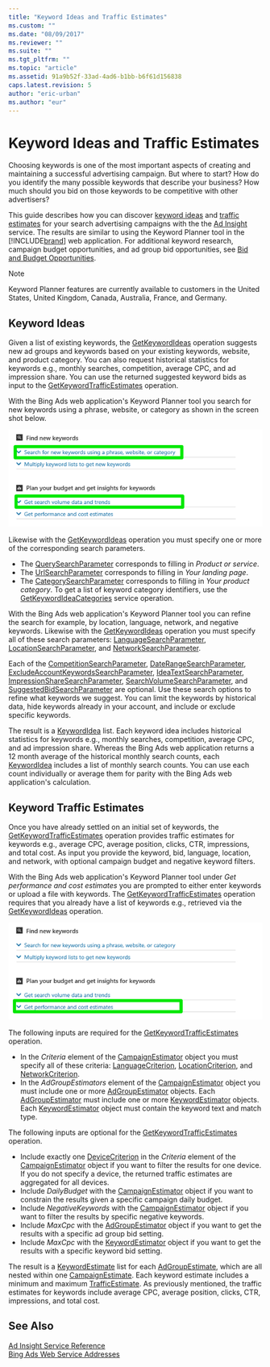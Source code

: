 ```yaml
---
title: "Keyword Ideas and Traffic Estimates"
ms.custom: ""
ms.date: "08/09/2017"
ms.reviewer: ""
ms.suite: ""
ms.tgt_pltfrm: ""
ms.topic: "article"
ms.assetid: 91a9b52f-33ad-4ad6-b1bb-b6f61d156838
caps.latest.revision: 5
author: "eric-urban"
ms.author: "eur"
---
```

# Keyword Ideas and Traffic Estimates
Choosing keywords is one of the most important aspects of creating and maintaining a successful advertising campaign. But where to start? How do you identify the many possible keywords that describe your business? How much should you bid on those keywords to be competitive with other advertisers?

This guide describes how you can discover [keyword ideas](#keywordideas) and [traffic estimates](#keywordtrafficestimates) for your search advertising campaigns with the the [Ad Insight](~/adinsight-api/ad-insight-service-reference.md) service. The results are similar to using the Keyword Planner tool in the [!INCLUDE[brand](../concepts/includes/brand.md)] web application. For additional keyword research, campaign budget opportunities, and ad group bid opportunities, see [Bid and Budget Opportunities](../concepts/budget-and-bid-opportunities.md). 

> [!NOTE]
> Keyword Planner features are currently available to customers in the United States, United Kingdom, Canada, Australia, France, and Germany.

## <a name="keywordideas"></a>Keyword Ideas
Given a list of existing keywords, the [GetKeywordIdeas](~/adinsight-api/getkeywordideas-service-operation.md) operation suggests new ad groups and keywords based on your existing keywords, website, and product category. You can also request historical statistics for keywords e.g., monthly searches, competition, average CPC, and ad impression share. You can use the returned suggested keyword bids as input to the [GetKeywordTrafficEstimates](~/adinsight-api/getkeywordtrafficestimates-service-operation.md) operation.

With the Bing Ads web application's Keyword Planner tool you search for new keywords using a phrase, website, or category as shown in the screen shot below.
 
![GetKeywordIdeas to Keyword Planner UI](../concepts/media/getkeywordideas-to-keyword-planner-ui.png)

Likewise with the [GetKeywordIdeas](~/adinsight-api/getkeywordideas-service-operation.md) operation you must specify one or more of the corresponding search parameters.
-  The [QuerySearchParameter](~/adinsight-api/querysearchparameter-data-object.md) corresponds to filling in *Product or service*.
-  The [UrlSearchParameter](https://msdn.microsoft.com/library/bing-ads-ad-insight-urlsearchsearchparameter.aspx) corresponds to filling in *Your landing page*.
-  The [CategorySearchParameter](~/adinsight-api/categorysearchparameter-data-object.md) corresponds to filling in *Your product category*. To get a list of keyword category identifiers, use the [GetKeywordIdeaCategories](~/adinsight-api/getkeywordideacategories-service-operation.md) service operation.

With the Bing Ads web application's Keyword Planner tool you can refine the search for example, by location, language, network, and negative keywords. Likewise with the [GetKeywordIdeas](~/adinsight-api/getkeywordideas-service-operation.md) operation you must specify all of these search parameters: [LanguageSearchParameter](~/adinsight-api/languagesearchparameter-data-object.md), [LocationSearchParameter](~/adinsight-api/locationsearchparameter-data-object.md), and [NetworkSearchParameter](~/adinsight-api/networksearchparameter-data-object.md). 

Each of the [CompetitionSearchParameter](~/adinsight-api/competitionsearchparameter-data-object.md), [DateRangeSearchParameter](~/adinsight-api/daterangesearchparameter-data-object.md), [ExcludeAccountKeywordsSearchParameter](~/adinsight-api/excludeaccountkeywordssearchparameter-data-object.md), [IdeaTextSearchParameter](~/adinsight-api/ideatextsearchparameter-data-object.md), [ImpressionShareSearchParameter](~/adinsight-api/impressionsharesearchparameter-data-object.md), [SearchVolumeSearchParameter](~/adinsight-api/searchvolumesearchparameter-data-object.md), and [SuggestedBidSearchParameter](~/adinsight-api/suggestedbidsearchparameter-data-object.md) are optional. Use these search options to refine what keywords we suggest. You can limit the keywords by historical data, hide keywords already in your account, and include or exclude specific keywords.

The result is a [KeywordIdea](~/adinsight-api/keywordidea-data-object.md) list. Each keyword idea includes historical statistics for keywords e.g., monthly searches, competition, average CPC, and ad impression share. Whereas the Bing Ads web application returns a 12 month average of the historical monthly search counts, each [KeywordIdea](~/adinsight-api/keywordidea-data-object.md) includes a list of monthly search counts. You can use each count individually or average them for parity with the Bing Ads web application's calculation.

## <a name="keywordtrafficestimates"></a>Keyword Traffic Estimates
Once you have already settled on an initial set of keywords, the [GetKeywordTrafficEstimates](~/adinsight-api/getkeywordtrafficestimates-service-operation.md) operation provides traffic estimates for keywords e.g., average CPC, average position, clicks, CTR, impressions, and total cost. As input you provide the keyword, bid, language, location, and network, with optional campaign budget and negative keyword filters.

With the Bing Ads web application's Keyword Planner tool under *Get performance and cost estimates* you are prompted to either enter keywords or upload a file with keywords. The [GetKeywordTrafficEstimates](~/adinsight-api/getkeywordtrafficestimates-service-operation.md) operation requires that you already have a list of keywords e.g., retrieved via the [GetKeywordIdeas](~/adinsight-api/getkeywordideas-service-operation.md) operation. 

![GetKeywordTrafficEstimates to Keyword Planner UI](../concepts/media/getkeywordtrafficestimates-to-keyword-planner-ui.png)

The following inputs are required for the [GetKeywordTrafficEstimates](~/adinsight-api/getkeywordtrafficestimates-service-operation.md) operation.
-  In the *Criteria* element of the [CampaignEstimator](~/adinsight-api/campaignestimator-data-object.md) object you must specify all of these criteria: [LanguageCriterion](~/adinsight-api/languagecriterion-data-object.md), [LocationCriterion](~/adinsight-api/locationcriterion-data-object.md), and [NetworkCriterion](~/adinsight-api/networkcriterion-data-object.md).
- In the *AdGroupEstimators* element of the [CampaignEstimator](~/adinsight-api/campaignestimator-data-object.md) object you must include one or more [AdGroupEstimator](~/adinsight-api/adgroupestimator-data-object.md) objects. Each [AdGroupEstimator](~/adinsight-api/adgroupestimator-data-object.md) must include one or more [KeywordEstimator](~/adinsight-api/keywordestimator-data-object.md) objects. Each [KeywordEstimator](~/adinsight-api/keywordestimator-data-object.md) object must contain the keyword text and match type.

The following inputs are optional for the [GetKeywordTrafficEstimates](~/adinsight-api/getkeywordtrafficestimates-service-operation.md) operation.
- Include exactly one [DeviceCriterion](~/adinsight-api/devicecriterion-data-object.md) in the *Criteria* element of the [CampaignEstimator](~/adinsight-api/campaignestimator-data-object.md) object if you want to filter the results for one device. If you do not specify a device, the returned traffic estimates are aggregated for all devices.
- Include *DailyBudget* with the [CampaignEstimator](~/adinsight-api/campaignestimator-data-object.md) object if you want to constrain the results given a specific campaign daily budget.
- Include *NegativeKeywords* with the [CampaignEstimator](~/adinsight-api/campaignestimator-data-object.md) object if you want to filter the results by specific negative keywords.
- Include *MaxCpc* with the [AdGroupEstimator](~/adinsight-api/adgroupestimator-data-object.md) object if you want to get the results with a specific ad group bid setting.
- Include *MaxCpc* with the [KeywordEstimator](~/adinsight-api/keywordestimator-data-object.md) object if you want to get the results with a specific keyword bid setting.

The result is a [KeywordEstimate](~/adinsight-api/keywordestimate-data-object.md) list for each [AdGroupEstimate](~/adinsight-api/adgroupestimate-data-object.md), which are all nested within one [CampaignEstimate](~/adinsight-api/campaignestimate-data-object.md). Each keyword estimate includes a minimum and maximum [TrafficEstimate](~/adinsight-api/trafficestimate-data-object.md). As previously mentioned, the traffic estimates for keywords include average CPC, average position, clicks, CTR, impressions, and total cost.

## See Also
[Ad Insight Service Reference](~/adinsight-api/ad-insight-service-reference.md)  
[Bing Ads Web Service Addresses](../concepts/bing-ads-web-service-addresses.md)  
